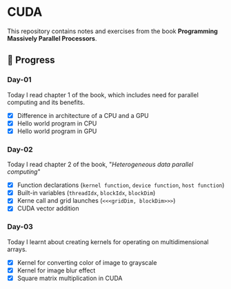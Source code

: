 # CUDA
This repository contains notes and exercises from the book **Programming Massively Parallel Processors**.

## 🚀 Progress

### Day-01
Today I read chapter 1 of the book, which includes need for parallel computing and its benefits.
- [x] Difference in architecture of a CPU and a GPU
- [x] Hello world program in CPU
- [x] Hello world program in GPU

### Day-02
Today I read chapter 2 of the book, "*Heterogeneous data parallel computing*"
- [x] Function declarations (`kernel function`, `device function`, `host function`)
- [x] Built-in variables (`threadIdx`, `blockIdx`, `blockDim`)
- [x] Kerne call and grid launches (```<<<gridDim, blockDim>>>```)
- [x] CUDA vector addition

### Day-03
Today I learnt about creating kernels for operating on multidimensional arrays.
- [x] Kernel for converting color of image to grayscale
- [x] Kernel for image blur effect
- [x] Square matrix multiplication in CUDA